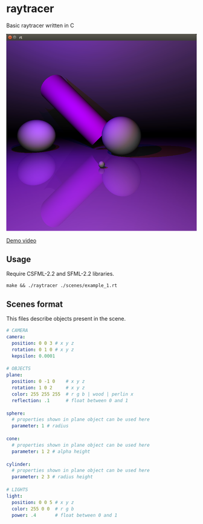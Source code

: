 # raytracer
Basic raytracer written in C

![Demo](./demo.png)

[Demo video](https://www.youtube.com/watch?v=FAS77x5FcMo)

## Usage 
Require CSFML-2.2 and SFML-2.2 libraries.
```
make && ./raytracer ./scenes/example_1.rt
```

## Scenes format
This files describe objects present in the scene.

```yaml
# CAMERA
camera:
  position: 0 0 3 # x y z
  rotation: 0 1 0 # x y z
  kepsilon: 0.0001

# OBJECTS
plane:
  position: 0 -1 0    # x y z
  rotation: 1 0 2     # x y z
  color: 255 255 255  # r g b | wood | perlin x
  reflection: .1      # float between 0 and 1

sphere:
  # properties shown in plane object can be used here
  parameter: 1 # radius
  
cone:
  # properties shown in plane object can be used here
  parameter: 1 2 # alpha height
  
cylinder:
  # properties shown in plane object can be used here
  parameter: 2 3 # radius height
  
# LIGHTS
light:
  position: 0 0 5 # x y z
  color: 255 0 0  # r g b
  power: .4       # float between 0 and 1

```
